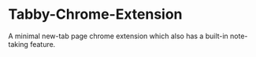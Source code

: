 # Tabby-Chrome-Extension
A minimal new-tab page chrome extension which also has a built-in note-taking feature.

